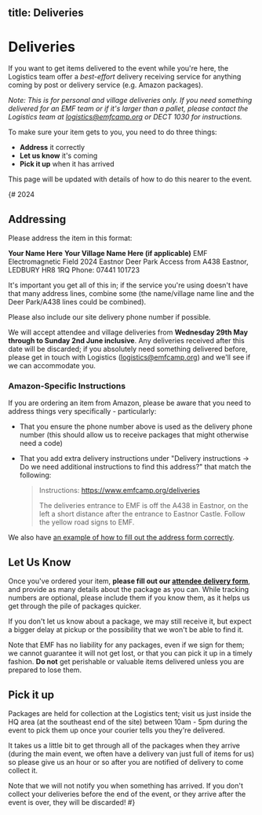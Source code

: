 title: Deliveries
---
# Deliveries

If you want to get items delivered to the event while you're here, the Logistics team offer a *best-effort* delivery receiving service for anything coming by post or delivery service (e.g. Amazon packages).

*Note: This is for personal and village deliveries only. If you need something delivered for an EMF team or if it's larger than a pallet, please contact the Logistics team at <logistics@emfcamp.org> or DECT 1030 for instructions.*

To make sure your item gets to you, you need to do three things:

* **Address** it correctly
* **Let us know** it's coming
* **Pick it up** when it has arrived

This page will be updated with details of how to do this nearer to the event.

{# 2024
## Addressing

Please address the item in this format:

**Your Name Here**
**Your Village Name Here (if applicable)**
EMF Electromagnetic Field 2024
Eastnor Deer Park
Access from A438
Eastnor, LEDBURY HR8 1RQ
Phone: 07441 101723

It's important you get all of this in; if the service you're using doesn't have that many address lines, combine some (the name/village name line and the Deer Park/A438 lines could be combined).

Please also include our site delivery phone number if possible.

We will accept attendee and village deliveries from **Wednesday 29th May through to Sunday 2nd June inclusive**. Any deliveries received after this date will be discarded; if you absolutely need something delivered before, please get in touch with Logistics (<logistics@emfcamp.org>) and we'll see if we can accommodate you.

### Amazon-Specific Instructions

If you are ordering an item from Amazon, please be aware that you need to address things very specifically - particularly:

* That you ensure the phone number above is used as the delivery phone number (this should allow us to receive packages that might otherwise need a code)

* That you add extra delivery instructions under "Delivery instructions -> Do we need additional instructions to find this address?" that match the following:

    > Instructions: https://www.emfcamp.org/deliveries
    >
    > The deliveries entrance to EMF is off the A438 in Eastnor, on the left a short distance after the entrance to Eastnor Castle. Follow the yellow road signs to EMF.

We also have [an example of how to fill out the address form correctly](/static/images/about/delivery_example.png).

## Let Us Know

Once you've ordered your item, **please fill out our [attendee delivery form](https://grist.orga.emfcamp.org/forms/8K5iWGnmsyHS71NDesWDQy/7)**, and provide as many details about the package as you can. While tracking numbers are optional, please include them if you know them, as it helps us get through the pile of packages quicker.

If you don't let us know about a package, we may still receive it, but expect a bigger delay at pickup or the possibility that we won't be able to find it.

Note that EMF has no liability for any packages, even if we sign for them; we cannot guarantee it will not get lost, or that you can pick it up in a timely fashion. **Do not** get perishable or valuable items delivered unless you are prepared to lose them.

## Pick it up

Packages are held for collection at the Logistics tent; visit us just inside the HQ area (at the southeast end of the site) between 10am - 5pm during the event to pick them up once your courier tells you they're delivered.

It takes us a little bit to get through all of the packages when they arrive (during the main event, we often have a delivery van just full of items for us) so please give us an hour or so after you are notified of delivery to come collect it.

Note that we will not notify you when something has arrived. If you don't collect your deliveries before the end of the event, or they arrive after the event is over, they will be discarded!
#}
